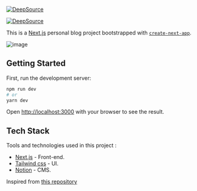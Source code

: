 [![DeepSource](https://deepsource.io/gh/akilesh-io/akilesh.svg/?label=active+issues&show_trend=true&token=VKpH0jbNa6Cr4c_AAEcBgNCr)](https://deepsource.io/gh/Akilesh2112/hselika/?ref=repository-badge)

[![DeepSource](https://deepsource.io/gh/akilesh-io/akilesh.svg/?label=resolved+issues&show_trend=true&token=VKpH0jbNa6Cr4c_AAEcBgNCr)](https://deepsource.io/gh/Akilesh2112/hselika/?ref=repository-badge)

This is a [Next.js](https://nextjs.org/) personal blog project bootstrapped with [`create-next-app`](https://github.com/vercel/next.js/tree/canary/packages/create-next-app).

![image](https://github.com/akilesh-io/akilesh/assets/53332156/7eca741d-14bc-450c-a3a7-247ea5c1167d)

## Getting Started

First, run the development server:

```bash
npm run dev
# or
yarn dev
```

Open [http://localhost:3000](http://localhost:3000) with your browser to see the result.

## Tech Stack
Tools and technologies used in this project :

- [Next.js](https://nextjs.org/) - Front-end.
- [Tailwind css](https://tailwindcss.com/) - UI.
- [Notion]() - CMS.



Inspired from [this repository ](https://github.com/GLaDO8/nextjs-portfolio.git)
